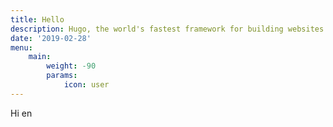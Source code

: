 ```yaml
---
title: Hello
description: Hugo, the world's fastest framework for building websites
date: '2019-02-28'
menu:
    main: 
        weight: -90
        params:
            icon: user
---
```


Hi en
